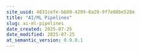 ```yaml
---
site_uuid: 4631cefe-bb80-4299-8a20-9f7e08be528e
title: "AI/ML Pipelines"
slug: ai-ml-pipelines
date_created: 2025-07-25
date_modified: 2025-07-25
at_semantic_version: 0.0.0.1
---
```

